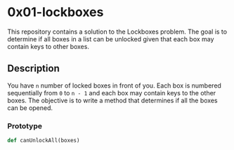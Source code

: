 # 0x01-lockboxes

This repository contains a solution to the Lockboxes problem. The goal is to determine if all boxes in a list can be unlocked given that each box may contain keys to other boxes.

## Description

You have `n` number of locked boxes in front of you. Each box is numbered sequentially from `0` to `n - 1` and each box may contain keys to the other boxes. The objective is to write a method that determines if all the boxes can be opened.

### Prototype
```python
def canUnlockAll(boxes)
